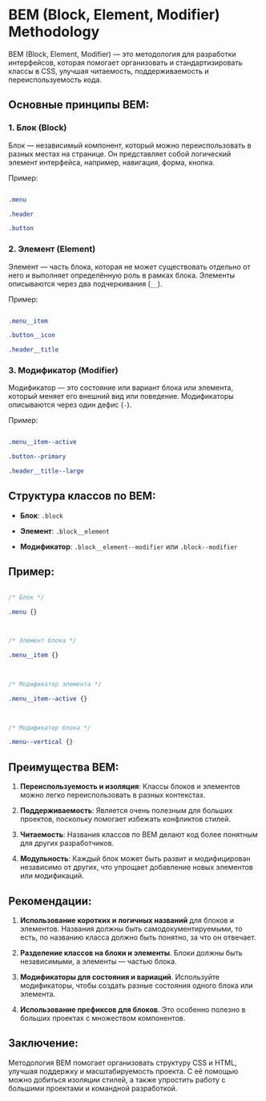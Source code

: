   
# BEM (Block, Element, Modifier) Methodology

BEM (Block, Element, Modifier) — это методология для разработки интерфейсов, которая помогает организовать и стандартизировать классы в CSS, улучшая читаемость, поддерживаемость и переиспользуемость кода.

## Основные принципы BEM:

### 1. Блок (Block)

Блок — независимый компонент, который можно переиспользовать в разных местах на странице. Он представляет собой логический элемент интерфейса, например, навигация, форма, кнопка.

Пример:

```css

.menu

.header

.button

```

### 2. Элемент (Element)

Элемент — часть блока, которая не может существовать отдельно от него и выполняет определённую роль в рамках блока. Элементы описываются через два подчеркивания (`__`).

Пример:

```css

.menu__item

.button__icon

.header__title

```

### 3. Модификатор (Modifier)

Модификатор — это состояние или вариант блока или элемента, который меняет его внешний вид или поведение. Модификаторы описываются через один дефис (`-`).

Пример:

```css

.menu__item--active

.button--primary

.header__title--large

```


## Структура классов по BEM:

- **Блок**: `.block`

- **Элемент**: `.block__element`

- **Модификатор**: `.block__element--modifier` или `.block--modifier`

## Пример:

```css

/* Блок */

.menu {}

  

/* Элемент блока */

.menu__item {}

  

/* Модификатор элемента */

.menu__item--active {}

  

/* Модификатор блока */

.menu--vertical {}

```


## Преимущества BEM:

1. **Переиспользуемость и изоляция**: Классы блоков и элементов можно легко переиспользовать в разных контекстах.

2. **Поддерживаемость**: Является очень полезным для больших проектов, поскольку помогает избежать конфликтов стилей.

3. **Читаемость**: Названия классов по BEM делают код более понятным для других разработчиков.

4. **Модульность**: Каждый блок может быть развит и модифицирован независимо от других, что упрощает добавление новых элементов или модификаций.


## Рекомендации:

1. **Использование коротких и логичных названий** для блоков и элементов. Названия должны быть самодокументируемыми, то есть, по названию класса должно быть понятно, за что он отвечает.

2. **Разделение классов на блоки и элементы**. Блоки должны быть независимыми, а элементы — частью блока.

3. **Модификаторы для состояния и вариаций**. Используйте модификаторы, чтобы создать разные состояния одного блока или элемента.

4. **Использование префиксов для блоков**. Это особенно полезно в больших проектах с множеством компонентов.


## Заключение:

Методология BEM помогает организовать структуру CSS и HTML, улучшая поддержку и масштабируемость проекта. С её помощью можно добиться изоляции стилей, а также упростить работу с большими проектами и командной разработкой.